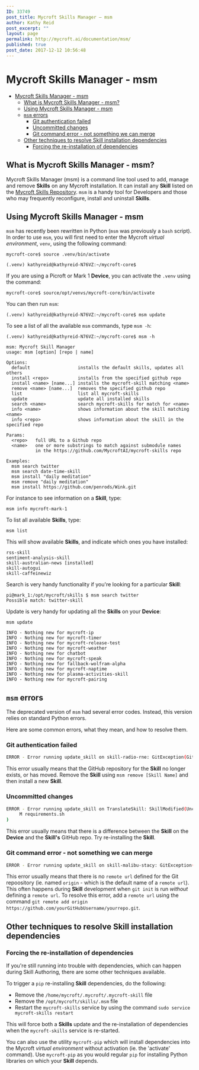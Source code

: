 ```yaml
---
ID: 33749
post_title: Mycroft Skills Manager – msm
author: Kathy Reid
post_excerpt: ""
layout: page
permalink: http://mycroft.ai/documentation/msm/
published: true
post_date: 2017-12-12 10:56:48
---
```

# Mycroft Skills Manager - msm

- [Mycroft Skills Manager - msm](#mycroft-skills-manager---msm)
  * [What is Mycroft Skills Manager - msm?](#what-is-mycroft-skills-manager---msm)
  * [Using Mycroft Skills Manager - msm](#using-mycroft-skills-manager---msm)
  * [`msm` errors](#msm-errors)
    + [Git authentication failed](#git-authentication-failed)
    + [Uncommitted changes](#uncommitted-changes)
    + [Git command error - not something we can merge](#git-command-error---not-something-we-can-merge)
  * [Other techniques to resolve Skill installation dependencies](#other-techniques-to-resolve-skill-installation-dependencies)
    + [Forcing the re-installation of dependencies](#forcing-the-re-installation-of-dependencies)

## What is Mycroft Skills Manager - msm?

Mycroft Skills Manager (msm) is a command line tool used to add, manage and remove **Skills** on any Mycroft installation. It can install any **Skill** listed on the [Mycroft Skills Repository](https://github.com/MycroftAI/mycroft-skills). `msm` is a handy tool for Developers and those who may frequently reconfigure, install and uninstall **Skills**.

## Using Mycroft Skills Manager - msm

`msm` has recently been rewritten in Python (`msm` was previously a `bash` script). In order to use `msm`, you will first need to enter the Mycroft _virtual environment_, `venv`, using the following command:

`mycroft-core$ source .venv/bin/activate`

``(.venv) kathyreid@kathyreid-N76VZ:~/mycroft-core$``

If you are using a Picroft or Mark 1 **Device**, you can activate the `.venv` using the command:

`mycroft-core$ source/opt/venvs/mycroft-core/bin/activate`

You can then run `msm`:

`(.venv) kathyreid@kathyreid-N76VZ:~/mycroft-core$ msm update`

To see a list of all the available `msm` commands, type `msm -h`:

```
(.venv) kathyreid@kathyreid-N76VZ:~/mycroft-core$ msm -h

msm: Mycroft Skill Manager
usage: msm [option] [repo | name]

Options:
  default                  installs the default skills, updates all others
  install <repo>           installs from the specified github repo
  install <name> [name...] installs the mycroft-skill matching <name>
  remove <name> [name...]  removes the specified github repo
  list                     list all mycroft-skills
  update                   update all installed skills
  search <name>            search mycroft-skills for match for <name>
  info <name>              shows information about the skill matching <name>
  info <repo>              shows information about the skill in the specified repo

Params:
  <repo>   full URL to a Github repo
  <name>   one or more substrings to match against submodule names
           in the https://github.com/MycroftAI/mycroft-skills repo

Examples:
  msm search twitter
  msm search date-time-skill
  msm install "daily meditation"
  msm remove "daily meditation"
  msm install https://github.com/penrods/Wink.git
```


For instance to see information on a **Skill**, type:

`msm info mycroft-mark-1`


To list all available **Skills**, type:

`msm list`

This will show available **Skills**, and indicate which ones you have installed:

```
rss-skill
sentiment-analysis-skill
skill-australian-news [installed]
skill-autogui
skill-caffeinewiz
```

Search is very handy functionality if you're looking for a particular **Skill**:

```
pi@mark_1:/opt/mycroft/skills $ msm search twitter
Possible match: twitter-skill
```

Update is very handy for updating all the **Skills** on your **Device**:

`msm update`

```
INFO - Nothing new for mycroft-ip
INFO - Nothing new for mycroft-timer
INFO - Nothing new for mycroft-release-test
INFO - Nothing new for mycroft-weather
INFO - Nothing new for chatbot
INFO - Nothing new for mycroft-speak
INFO - Nothing new for fallback-wolfram-alpha
INFO - Nothing new for mycroft-naptime
INFO - Nothing new for plasma-activities-skill
INFO - Nothing new for mycroft-pairing
```

## `msm` errors

The deprecated version of `msm` had several error codes. Instead, this version relies on standard Python errors.

Here are some common errors, what they mean, and how to resolve them.

### Git authentication failed

```bash
ERROR - Error running update_skill on skill-radio-rne: GitException(Git command failed: GitCommandError(['git', 'fetch'], 128, b"remote: Invalid username or password.nfatal: Authentication failed for 'https://github.com/ChrisFernandez/skill-radio-rne/'", b''))
```

This error usually means that the GitHub repository for the **Skill** no longer exists, or has moved. Remove the **Skill** using `msm remove [Skill Name]` and then install a new **Skill**.

### Uncommitted changes

```bash
ERROR - Error running update_skill on TranslateSkill: SkillModified(Uncommitted changes:
	 M requirements.sh
)
```

This error usually means that there is a difference between the **Skill** on the **Device** and the **Skill's** GitHub repo. Try re-installing the **Skill**.

### Git command error - not something we can merge

```bash
ERROR - Error running update_skill on skill-malibu-stacy: GitException(Git command failed: GitCommandError(['git', 'merge', '--ff-only', 'origin/HEAD'], 1, b'merge: origin/HEAD - not something we can merge', b''))
```

This error usually means that there is no `remote url` defined for the Git repoository (ie. named `origin` - which is the default name of a `remote url`). This often happens during **Skill** development when `git init` is run _without_ defining a `remote url`. To resolve this error, add a `remote url` using the command `git remote add origin https://github.com/yourGitHubUsername/yourrepo.git`.

## Other techniques to resolve Skill installation dependencies

### Forcing the re-installation of dependencies

If you're still running into trouble with dependencies, which can happen during Skill Authoring, there are some other techniques available.

To trigger a `pip` re-installing **Skill** dependencies, do the following:

* Remove the `/home/mycroft/.mycroft/.mycroft-skill` file
* Remove the `/opt/mycroft/skills/.msm` file
* Restart the `mycroft-skills` service by using the command `sudo service mycroft-skills restart`

This will force both a **Skills** update and the re-installation of dependencies when the `mycroft-skills` service is re-started.

You can also use the utility `mycroft-pip` which will install dependencies into the Mycroft _virtual environment_ without activation (ie. the 'activate' command). Use `mycroft-pip` as you would regular `pip` for installing Python libraries on which your **Skill** depends.